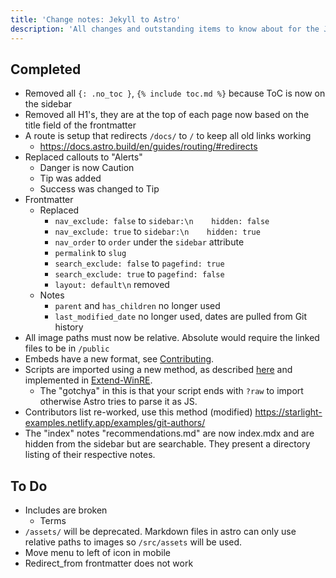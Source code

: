 ```yaml
---
title: 'Change notes: Jekyll to Astro'
description: 'All changes and outstanding items to know about for the Jekyll to Astro migration'
---
```


## Completed
- Removed all `{: .no_toc }`, `{% include toc.md %}` because ToC is now on the sidebar
- Removed all H1's, they are at the top of each page now based on the title field of the frontmatter
- A route is setup that redirects `/docs/` to `/` to keep all old links working
    - https://docs.astro.build/en/guides/routing/#redirects
- Replaced callouts to "Alerts"
    - Danger is now Caution
    - Tip was added
    - Success was changed to Tip
- Frontmatter
    - Replaced
        - `nav_exclude: false` to `sidebar:\n    hidden: false`
        - `nav_exclude: true` to `sidebar:\n    hidden: true`
        - `nav_order` to `order` under the `sidebar` attribute
        - `permalink` to `slug`
        - `search_exclude: false` to `pagefind: true`
        - `search_exclude: true` to `pagefind: false`
        - `layout: default\n` removed
    - Notes
        - `parent` and `has_children` no longer used
        - `last_modified_date` no longer used, dates are pulled from Git history
- All image paths must now be relative. Absolute would require the linked files to be in `/public`
- Embeds have a new format, see [Contributing](/docs/meta/contributing#includes).
- Scripts are imported using a new method, as described [here](https://starlight-examples.netlify.app/examples/imported-code/) and implemented in [Extend-WinRE](/docs/factoids/extend-winre.mdx).
    - The "gotchya" in this is that your script ends with `?raw` to import otherwise Astro tries to parse it as JS.
- Contributors list re-worked, use this method (modified) https://starlight-examples.netlify.app/examples/git-authors/
- The "index" notes "recommendations.md" are now index.mdx and are hidden from the sidebar but are searchable. They present a directory listing of their respective notes.

## To Do
- Includes are broken
    - Terms
- `/assets/` will be deprecated. Markdown files in astro can only use relative paths to images so `/src/assets` will be used.
- Move menu to left of icon in mobile
- Redirect_from frontmatter does not work